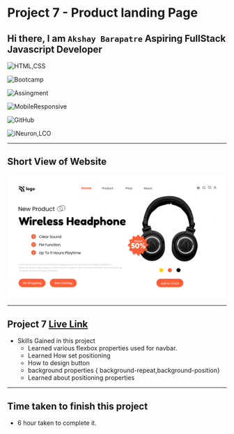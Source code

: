 # Project 7 - Product landing Page

## Hi there, I am `Akshay Barapatre` Aspiring FullStack Javascript Developer   

![HTML,CSS](https://img.shields.io/badge/HTML-CSS-green)

![Bootcamp](https://img.shields.io/badge/Bootcampt-.-success)

![Assingment](https://img.shields.io/badge/Assingment-.-blueviolet)

![MobileResponsive](https://img.shields.io/badge/Mobile-Responsive-critical)

![GitHub](https://img.shields.io/badge/GIT-HUB-sucess)

![iNeuron,LCO](https://img.shields.io/badge/iNeuron-LCO-red)


---

## Short View of Website
![Desktop](./screenshot/07Project.png)

---

 
## Project 7 [Live Link](https://product-landing-page-html.netlify.app/)

-   Skills Gained in this project
    -   Learned various flexbox properties used for navbar.
    - Learned How set positioning
    -  How to design button 
    -  background properties { background-repeat,background-position}
    -   Learned about positioning properties

---

## Time taken to finish this project

-   6 hour taken to complete it.


